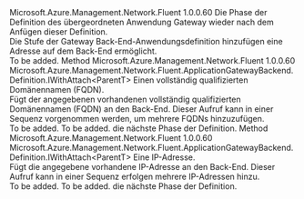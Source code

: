 <Type Name="IWithAddress&lt;ParentT&gt;" FullName="Microsoft.Azure.Management.Network.Fluent.ApplicationGatewayBackend.Definition.IWithAddress&lt;ParentT&gt;">
  <TypeSignature Language="C#" Value="public interface IWithAddress&lt;ParentT&gt;" />
  <TypeSignature Language="ILAsm" Value=".class public interface auto ansi abstract IWithAddress`1&lt;ParentT&gt;" />
  <TypeSignature Language="DocId" Value="T:Microsoft.Azure.Management.Network.Fluent.ApplicationGatewayBackend.Definition.IWithAddress`1" />
  <TypeSignature Language="VB.NET" Value="Public Interface IWithAddress(Of ParentT)" />
  <TypeSignature Language="F#" Value="type IWithAddress&lt;'ParentT&gt; = interface" />
  <AssemblyInfo>
    <AssemblyName>Microsoft.Azure.Management.Network.Fluent</AssemblyName>
    <AssemblyVersion>1.0.0.60</AssemblyVersion>
  </AssemblyInfo>
  <TypeParameters>
    <TypeParameter Name="ParentT" />
  </TypeParameters>
  <Interfaces />
  <Docs>
    <typeparam name="ParentT">Die Phase der Definition des übergeordneten Anwendung Gateway wieder nach dem Anfügen dieser Definition.</typeparam>
    <summary>
            Die Stufe der Gateway Back-End-Anwendungsdefinition hinzufügen eine Adresse auf dem Back-End ermöglicht.
            </summary>
    <remarks>To be added.</remarks>
  </Docs>
  <Members>
    <Member MemberName="WithFqdn">
      <MemberSignature Language="C#" Value="public Microsoft.Azure.Management.Network.Fluent.ApplicationGatewayBackend.Definition.IWithAttach&lt;ParentT&gt; WithFqdn (string fqdn);" />
      <MemberSignature Language="ILAsm" Value=".method public hidebysig newslot virtual instance class Microsoft.Azure.Management.Network.Fluent.ApplicationGatewayBackend.Definition.IWithAttach`1&lt;!ParentT&gt; WithFqdn(string fqdn) cil managed" />
      <MemberSignature Language="DocId" Value="M:Microsoft.Azure.Management.Network.Fluent.ApplicationGatewayBackend.Definition.IWithAddress`1.WithFqdn(System.String)" />
      <MemberSignature Language="VB.NET" Value="Public Function WithFqdn (fqdn As String) As IWithAttach(Of ParentT)" />
      <MemberSignature Language="F#" Value="abstract member WithFqdn : string -&gt; Microsoft.Azure.Management.Network.Fluent.ApplicationGatewayBackend.Definition.IWithAttach&lt;'ParentT&gt;" Usage="iWithAddress.WithFqdn fqdn" />
      <MemberType>Method</MemberType>
      <AssemblyInfo>
        <AssemblyName>Microsoft.Azure.Management.Network.Fluent</AssemblyName>
        <AssemblyVersion>1.0.0.60</AssemblyVersion>
      </AssemblyInfo>
      <ReturnValue>
        <ReturnType>Microsoft.Azure.Management.Network.Fluent.ApplicationGatewayBackend.Definition.IWithAttach&lt;ParentT&gt;</ReturnType>
      </ReturnValue>
      <Parameters>
        <Parameter Name="fqdn" Type="System.String" />
      </Parameters>
      <Docs>
        <param name="fqdn">Einen vollständig qualifizierten Domänennamen (FQDN).</param>
        <summary>
            Fügt der angegebenen vorhandenen vollständig qualifizierten Domänennamen (FQDN) an den Back-End.
            Dieser Aufruf kann in einer Sequenz vorgenommen werden, um mehrere FQDNs hinzuzufügen.
            </summary>
        <returns>To be added.</returns>
        <remarks>To be added.</remarks>
        <return>die nächste Phase der Definition.</return>
      </Docs>
    </Member>
    <Member MemberName="WithIPAddress">
      <MemberSignature Language="C#" Value="public Microsoft.Azure.Management.Network.Fluent.ApplicationGatewayBackend.Definition.IWithAttach&lt;ParentT&gt; WithIPAddress (string ipAddress);" />
      <MemberSignature Language="ILAsm" Value=".method public hidebysig newslot virtual instance class Microsoft.Azure.Management.Network.Fluent.ApplicationGatewayBackend.Definition.IWithAttach`1&lt;!ParentT&gt; WithIPAddress(string ipAddress) cil managed" />
      <MemberSignature Language="DocId" Value="M:Microsoft.Azure.Management.Network.Fluent.ApplicationGatewayBackend.Definition.IWithAddress`1.WithIPAddress(System.String)" />
      <MemberSignature Language="VB.NET" Value="Public Function WithIPAddress (ipAddress As String) As IWithAttach(Of ParentT)" />
      <MemberSignature Language="F#" Value="abstract member WithIPAddress : string -&gt; Microsoft.Azure.Management.Network.Fluent.ApplicationGatewayBackend.Definition.IWithAttach&lt;'ParentT&gt;" Usage="iWithAddress.WithIPAddress ipAddress" />
      <MemberType>Method</MemberType>
      <AssemblyInfo>
        <AssemblyName>Microsoft.Azure.Management.Network.Fluent</AssemblyName>
        <AssemblyVersion>1.0.0.60</AssemblyVersion>
      </AssemblyInfo>
      <ReturnValue>
        <ReturnType>Microsoft.Azure.Management.Network.Fluent.ApplicationGatewayBackend.Definition.IWithAttach&lt;ParentT&gt;</ReturnType>
      </ReturnValue>
      <Parameters>
        <Parameter Name="ipAddress" Type="System.String" />
      </Parameters>
      <Docs>
        <param name="ipAddress">Eine IP-Adresse.</param>
        <summary>
            Fügt die angegebene vorhandene IP-Adresse an den Back-End.
            Dieser Aufruf kann in einer Sequenz erfolgen mehrere IP-Adressen hinzu.
            </summary>
        <returns>To be added.</returns>
        <remarks>To be added.</remarks>
        <return>die nächste Phase der Definition.</return>
      </Docs>
    </Member>
  </Members>
</Type>